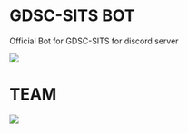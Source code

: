 # GDSC-SITS BOT
Official Bot for GDSC-SITS for discord server

![](https://github.com/rohan-kulkarni-25/gdscsitsbot/blob/be39eb4ce8f03882ed8feadc9bf290c06e9e3bce/Untitled%20design(17).png)

# TEAM 

![](https://github.com/rohan-kulkarni-25/gdscsitsbot/blob/be39eb4ce8f03882ed8feadc9bf290c06e9e3bce/Meet%20The%20Team(2).png)
